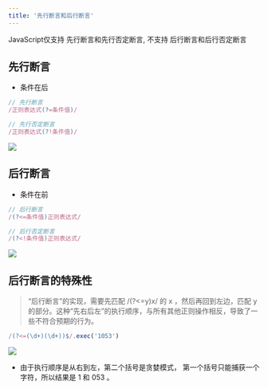 ```yaml
---
title: '先行断言和后行断言'
---
```


JavaScript仅支持 先行断言和先行否定断言, 不支持 后行断言和后行否定断言

## 先行断言
* 条件在后
```js
// 先行断言
/正则表达式(?=条件值)/

// 先行否定断言
/正则表达式(?!条件值)/
```
![](https://tva1.sinaimg.cn/large/006tNbRwly1ga6pll0gf8j30s204qwep.jpg)


## 后行断言
* 条件在前
```js
// 后行断言
/(?<=条件值)正则表达式/

// 后行否定断言
/(?<!条件值)正则表达式/
```
![](https://tva1.sinaimg.cn/large/006tNbRwly1ga6prwm30zj30q604qaa8.jpg)



## 后行断言的特殊性
> “后行断言”的实现，需要先匹配 /(?<=y)x/ 的 x ，然后再回到左边，匹配 y 的部分。这种“先右后左”的执行顺序，与所有其他正则操作相反，导致了一些不符合预期的行为。
```js
/(?<=(\d+)(\d+))$/.exec('1053')
```
![](https://tva1.sinaimg.cn/large/006tNbRwly1ga6px1r9iqj30ue02k749.jpg)
* 由于执行顺序是从右到左，第二个括号是贪婪模式， 第一个括号只能捕获一个字符，所以结果是 1 和 053 。

